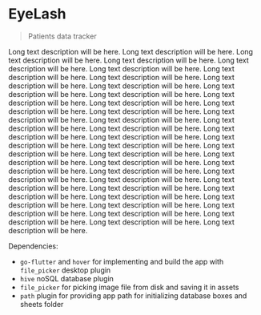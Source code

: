 # EyeLash

> Patients data tracker

Long text description will be here. Long text description will be here. Long text description will be here. Long text description will be here. Long text description will be here. Long text description will be here. Long text description will be here. Long text description will be here. Long text description will be here. Long text description will be here. Long text description will be here. Long text description will be here. Long text description will be here. Long text description will be here. Long text description will be here. Long text description will be here. Long text description will be here. Long text description will be here. Long text description will be here. Long text description will be here. Long text description will be here. Long text description will be here. Long text description will be here. Long text description will be here. Long text description will be here. Long text description will be here. Long text description will be here. Long text description will be here. Long text description will be here. Long text description will be here. Long text description will be here. Long text description will be here. Long text description will be here. Long text description will be here. Long text description will be here. Long text description will be here. Long text description will be here. Long text description will be here. Long text description will be here. Long text description will be here. Long text description will be here. Long text description will be here. Long text description will be here. 


Dependencies: 
 * `go-flutter` and `hover` for implementing and build the app with `file_picker` desktop plugin 
 * `hive` noSQL database plugin
 * `file_picker` for picking image file from disk and saving it in assets
 * `path` plugin for providing app path for initializing database boxes and sheets folder 